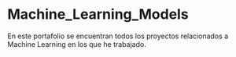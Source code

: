 # Machine_Learning_Models
En este portafolio se encuentran todos los proyectos relacionados a Machine Learning en los que he trabajado.
